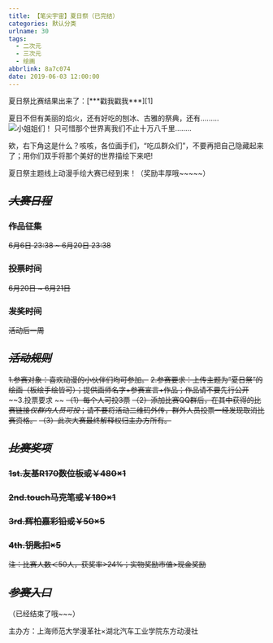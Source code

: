 ```yaml
---
title: 【笔尖宇宙】夏日祭（已完结）
categories: 默认分类
urlname: 30
tags:
  - 二次元
  - 三次元
  - 绘画
abbrlink: 8a7c074
date: 2019-06-03 12:00:00
---
```

<!--markdown-->夏日祭比赛结果出来了：[***戳我戳我***][1]

夏日不但有美丽的焰火，还有好吃的刨冰、古雅的祭典，还有.........
![小姐姐们！](https://pic.superbed.cn/item/5ceeaa7d451253d178247262)
只可惜那个世界离我们不止十万八千里........

欸，右下角这是什么？咳咳，各位画手们，“吃瓜群众们”，不要再把自己隐藏起来了；用你们双手将那个美好的世界描绘下来吧!

夏日祭主题线上动漫手绘大赛已经到来！（奖励丰厚哦~~~~~）

## ~~***大赛日程***~~


### ~~作品征集~~

~~6月6日 23:38 ~ 6月20日 23:38~~

### ~~投票时间~~

~~6月20日 ~ 6月21日~~

### ~~发奖时间~~

~~活动后一周~~

## ~~***活动规则***~~

~~1.参赛对象：喜欢动漫的小伙伴们均可参加。~~
 ~~2.参赛要求：上传主题为“夏日祭”的绘画（板绘手绘皆可）；提供画师名字+参赛宣言+作品；作品请不要先行公开~~
 ~~3.投票要求 ~~
~~（1）每个人可投3票~~
~~（2）添加比赛QQ群后，在其中获得的比赛链接*仅群内人员可投*；请不要将活动二维码外传，群外人员投票一经发现取消比赛资格。~~
~~（3）此次大赛最终解释权归主办方所有。~~

## ~~***比赛奖项***~~

### ~~1st.友基R170数位板或￥480×1~~

### ~~2nd.touch马克笔或￥180×1~~

### ~~3rd.辉柏嘉彩铅或￥50×5~~

### ~~4th.钥匙扣×5~~

~~注：比赛人数＜50人，获奖率>24%；实物奖励市值>现金奖励~~

## ~~***参赛入口***~~
（已经结束了哦~~~）


主办方：上海师范大学漫革社×湖北汽车工业学院东方动漫社


  [1]: https://dfacgn.com/index.php/archives/37/